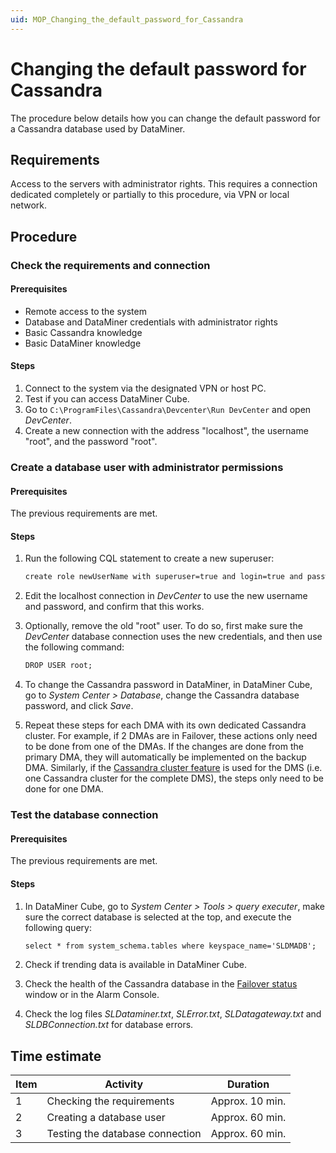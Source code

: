 ```yaml
---
uid: MOP_Changing_the_default_password_for_Cassandra
---
```


# Changing the default password for Cassandra

The procedure below details how you can change the default password for a Cassandra database used by DataMiner.

## Requirements

Access to the servers with administrator rights. This requires a connection dedicated completely or partially to this procedure, via VPN or local network.

## Procedure

### Check the requirements and connection

#### Prerequisites

- Remote access to the system
- Database and DataMiner credentials with administrator rights
- Basic Cassandra knowledge
- Basic DataMiner knowledge

#### Steps

1. Connect to the system via the designated VPN or host PC.
1. Test if you can access DataMiner Cube.
1. Go to `C:\ProgramFiles\Cassandra\Devcenter\Run DevCenter` and open *DevCenter*.
1. Create a new connection with the address "localhost", the username "root", and the password "root".

### Create a database user with administrator permissions

#### Prerequisites

The previous requirements are met.

#### Steps

1. Run the following CQL statement to create a new superuser:

    ```txt
    create role newUserName with superuser=true and login=true and password='newUserPassword’;
    ```

1. Edit the localhost connection in *DevCenter* to use the new username and password, and confirm that this works.

1. Optionally, remove the old "root" user. To do so, first make sure the *DevCenter* database connection uses the new credentials, and then use the following command:

    ```txt
    DROP USER root;
    ```

1. To change the Cassandra password in DataMiner, in DataMiner Cube, go to *System Center > Database*, change the Cassandra database password, and click *Save*.

1. Repeat these steps for each DMA with its own dedicated Cassandra cluster. For example, if 2 DMAs are in Failover, these actions only need to be done from one of the DMAs. If the changes are done from the primary DMA, they will automatically be implemented on the backup DMA. Similarly, if the [Cassandra cluster feature](xref:Migrating_the_general_database_to_a_DMS_Cassandra_cluster) is used for the DMS (i.e. one Cassandra cluster for the complete DMS), the steps only need to be done for one DMA.

### Test the database connection

#### Prerequisites

The previous requirements are met.

#### Steps

1. In DataMiner Cube, go to *System Center > Tools > query executer*, make sure the correct database is selected at the top, and execute the following query:

    ```txt
    select * from system_schema.tables where keyspace_name='SLDMADB';
    ```

1. Check if trending data is available in DataMiner Cube.
1. Check the health of the Cassandra database in the [Failover status](xref:Viewing_the_current_Failover_DMA_status) window or in the Alarm Console.
1. Check the log files *SLDataminer.txt*, *SLError.txt*, *SLDatagateway.txt* and *SLDBConnection.txt* for database errors.

## Time estimate

| Item | Activity | Duration |
|------|----------|----------|
| 1    | Checking the requirements       | Approx. 10 min. |
| 2    | Creating a database user        | Approx. 60 min. |
| 3    | Testing the database connection | Approx. 60 min. |
